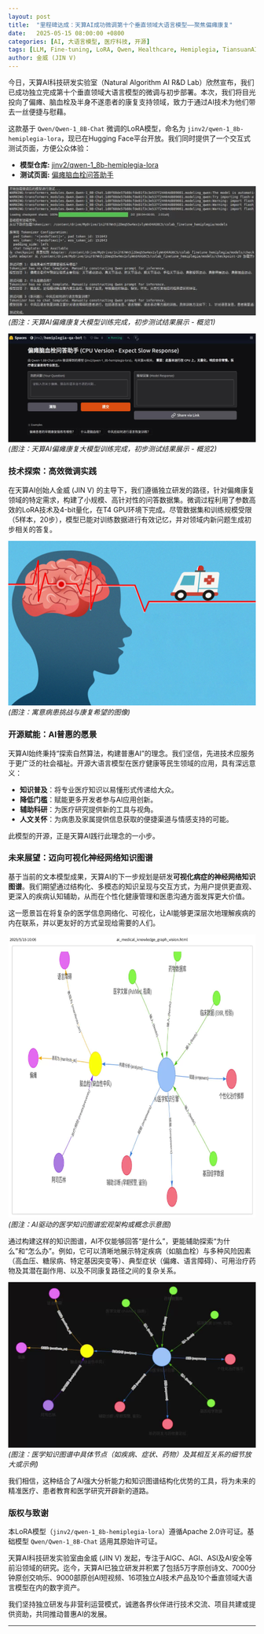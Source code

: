 ```yaml
---
layout: post
title:  "里程碑达成：天算AI成功微调第十个垂直领域大语言模型——聚焦偏瘫康复"
date:   2025-05-15 08:00:00 +0800
categories: [AI, 大语言模型, 医疗科技, 开源]
tags: [LLM, Fine-tuning, LoRA, Qwen, Healthcare, Hemiplegia, TiansuanAI, AIGC, KnowledgeGraph]
author: 金威 (JIN V)
---
```


今日，天算AI科技研发实验室（Natural Algorithm AI R&D Lab）欣然宣布，我们已成功独立完成第十个垂直领域大语言模型的微调与初步部署。本次，我们将目光投向了偏瘫、脑血栓及半身不遂患者的康复支持领域，致力于通过AI技术为他们带去一丝便捷与慰藉。

这款基于 `Qwen/Qwen-1_8B-Chat` 微调的LoRA模型，命名为 `jinv2/qwen-1_8b-hemiplegia-lora`，现已在Hugging Face平台开放。我们同时提供了一个交互式测试页面，方便公众体验：

*   **模型仓库:** [jinv2/qwen-1_8b-hemiplegia-lora](https://huggingface.co/jinv2/qwen-1_8b-hemiplegia-lora)
*   **测试页面:** [偏瘫脑血栓问答助手](https://huggingface.co/spaces/jinv2/hemiplegia-qa-bot)

![天算AI偏瘫康复大模型训练测试概览1](/assets/images/tiansuan-ai-hemiplegia-llm-training-results.png "天算AI偏瘫康复大模型训练测试概览 - 概览1")
*(图注：天算AI偏瘫康复大模型训练完成，初步测试结果展示 - 概览1)*

![天算AI偏瘫康复大模型训练测试概览2](/assets/images/tiansuan-ai-hemiplegia-llm-training-results2.png "天算AI偏瘫康复大模型训练测试概览 - 概览2")
*(图注：天算AI偏瘫康复大模型训练完成，初步测试结果展示 - 概览2)*

### 技术探索：高效微调实践

在天算AI创始人金威 (JIN V) 的主导下，我们遵循独立研发的路径，针对偏瘫康复领域的特定需求，构建了小规模、高针对性的问答数据集。微调过程利用了参数高效的LoRA技术及4-bit量化，在T4 GPU环境下完成。尽管数据集和训练规模受限（5样本，20步），模型已能对训练数据进行有效记忆，并对领域内新问题生成初步相关的答复。

![病痛与希望的交织](/assets/images/hemiplegia-hope-and-challenge.png "病痛与希望的交织")
*(图注：寓意病患挑战与康复希望的图像)*

### 开源赋能：AI普惠的愿景

天算AI始终秉持“探索自然算法，构建普惠AI”的理念。我们坚信，先进技术应服务于更广泛的社会福祉。开源大语言模型在医疗健康等民生领域的应用，具有深远意义：

*   **知识普及**：将专业医疗知识以易懂形式传递给大众。
*   **降低门槛**：赋能更多开发者参与AI应用创新。
*   **辅助科研**：为医疗研究提供新的工具与视角。
*   **人文关怀**：为病患及家属提供信息获取的便捷渠道与情感支持的可能。

此模型的开源，正是天算AI践行此理念的一小步。

### 未来展望：迈向可视化神经网络知识图谱

基于当前的文本模型成果，天算AI的下一步规划是研发**可视化病症的神经网络知识图谱**。我们期望通过结构化、多模态的知识呈现与交互方式，为用户提供更直观、更深入的疾病认知辅助，从而在个性化健康管理和医患沟通方面发挥更大价值。

这一愿景旨在将复杂的医学信息网络化、可视化，让AI能够更深层次地理解疾病的内在联系，并以更友好的方式呈现给需要的人们。

![AI驱动的医学知识图谱宏观愿景](/assets/images/ai-medical-knowledge-graph-vision.png "AI驱动的医学知识图谱宏观愿景")
*(图注：AI驱动的医学知识图谱宏观架构或概念示意图)*

通过构建这样的知识图谱，AI不仅能够回答“是什么”，更能辅助探索“为什么”和“怎么办”。例如，它可以清晰地展示特定疾病（如脑血栓）与多种风险因素（高血压、糖尿病、特定基因突变等）、典型症状（偏瘫、语言障碍）、可用治疗药物及其潜在副作用、以及不同康复路径之间的复杂关系。

![医学知识图谱节点与关系细节示例](/assets/images/ai-medical-knowledge-graph-vision2.png "医学知识图谱节点与关系细节示例")
*(图注：医学知识图谱中具体节点（如疾病、症状、药物）及其相互关系的细节放大或示例)*

我们相信，这种结合了AI强大分析能力和知识图谱结构化优势的工具，将为未来的精准医疗、患者教育和医学研究开辟新的道路。

### 版权与致谢

本LoRA模型（`jinv2/qwen-1_8b-hemiplegia-lora`）遵循Apache 2.0许可证。基础模型 `Qwen/Qwen-1_8B-Chat` 适用其原始许可证。

天算AI科技研发实验室由金威 (JIN V) 发起，专注于AIGC、AGI、ASI及AI安全等前沿领域的研究。迄今，天算AI已独立研发并积累了包括5万字原创诗文、7000分钟原创交响乐、9000部原创AI短视频、16项独立AI技术产品及10个垂直领域大语言模型在内的数字资产。

我们坚持独立研发与非营利运营模式，诚邀各界伙伴进行技术交流、项目共建或提供资助，共同推动普惠AI的发展。

---
